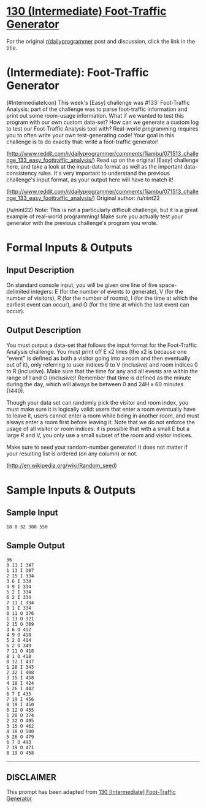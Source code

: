 # [130 (Intermediate) Foot-Traffic Generator](https://www.reddit.com/r/dailyprogrammer/comments/1ihm0q/071713_challenge_130_intermediate_foottraffic/)

For the original [r/dailyprogrammer](https://www.reddit.com/r/dailyprogrammer/) post and discussion, click the link in the title.

#  (Intermediate): Foot-Traffic Generator
(#IntermediateIcon)
This week's [Easy] challenge was #133: Foot-Traffic Analysis: part of the challenge was to parse foot-traffic information and print out some room-usage information. What if we wanted to test this program with our own custom data-set? How can we generate a custom log to test our Foot-Traffic Analysis tool with? Real-world programming requires you to often write your own test-generating code! Your goal in this challenge is to do exactly that: write a foot-traffic generator!

(http://www.reddit.com/r/dailyprogrammer/comments/1iambu/071513_challenge_133_easy_foottraffic_analysis/)
Read up on the original [Easy] challenge here, and take a look at the input-data format as well as the important data-consistency rules. It's very important to understand the previous challenge's input format, as your output here will have to match it!

(http://www.reddit.com/r/dailyprogrammer/comments/1iambu/071513_challenge_133_easy_foottraffic_analysis/)
Original author: /u/nint22

(/u/nint22)
Note: This is not a particularly difficult challenge, but it is a great example of real-world programming! Make sure you actually test your generator with the previous challenge's program you wrote.

# Formal Inputs & Outputs
## Input Description
On standard console input, you will be given one line of five space-delimited integers: E (for the number of events to generate), V (for the number of visitors), R (for the number of rooms), I (for the time at which the earliest event can occur), and O (for the time at which the last event can occur).

## Output Description
You must output a data-set that follows the input format for the Foot-Traffic Analysis challenge. You must print off E x2 lines (the x2 is because one "event" is defined as both a visitor going into a room and then eventually out of it), only referring to user indices 0 to V (inclusive) and room indices 0 to R (inclusive). Make sure that the time for any and all events are within the range of I and O (inclusive)! Remember that time is defined as the minute during the day, which will always be between 0 and 24H x 60 minutes (1440).

Though your data set can randomly pick the visitor and room index, you must make sure it is logically valid: users that enter a room eventually have to leave it, users cannot enter a room while being in another room, and must always enter a room first before leaving it. Note that we do not enforce the usage of all visitor or room indices: it is possible that with a small E but a large R and V, you only use a small subset of the room and visitor indices.

Make sure to seed your random-number generator! It does not matter if your resulting list is ordered (on any column) or not.

(http://en.wikipedia.org/wiki/Random_seed)
# Sample Inputs & Outputs
## Sample Input

```
18 8 32 300 550
```
## Sample Output

```
36
0 11 I 347
1 13 I 307
2 15 I 334
3 6 I 334
4 9 I 334
5 2 I 334
6 2 I 334
7 11 I 334
8 1 I 334
0 11 O 376
1 13 O 321
2 15 O 389
3 6 O 412
4 9 O 418
5 2 O 414
6 2 O 349
7 11 O 418
8 1 O 418
0 12 I 437
1 28 I 343
2 32 I 408
3 15 I 458
4 18 I 424
5 26 I 442
6 7 I 435
7 19 I 456
8 19 I 450
0 12 O 455
1 28 O 374
2 32 O 495
3 15 O 462
4 18 O 500
5 26 O 479
6 7 O 493
7 19 O 471
8 19 O 458
```

----
## **DISCLAIMER**
This prompt has been adapted from [130 [Intermediate] Foot-Traffic Generator](https://www.reddit.com/r/dailyprogrammer/comments/1ihm0q/071713_challenge_130_intermediate_foottraffic/
)
